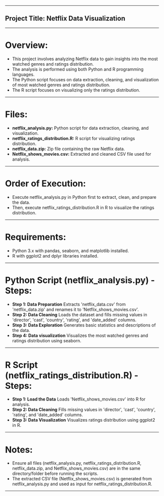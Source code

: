 ------------------------------------------------
## Project Title: Netflix Data Visualization
-----------------------------------------------

# Overview:

- This project involves analyzing Netflix data to gain insights into the most watched genres and ratings distribution. 
- The analysis is performed using both Python and R programming languages. 
- The Python script focuses on data extraction, cleaning, and visualization of most watched genres and ratings distribution. 
- The R script focuses on visualizing only the ratings distribution.
----------------------------------------------

# Files:

- **netflix_analysis.py:** Python script for data extraction, cleaning, and visualization.
- **netflix_ratings_distribution.R:** R script for visualizing ratings distribution.
- **netflix_data.zip:** Zip file containing the raw Netflix data.
- **Netflix_shows_movies.csv:** Extracted and cleaned CSV file used for analysis.
-------------------------------------------------

# Order of Execution:

- Execute netflix_analysis.py in Python first to extract, clean, and prepare the data.
- Then, execute netflix_ratings_distribution.R in R to visualize the ratings distribution.
-----------------------------------------------

# Requirements:

- Python 3.x with pandas, seaborn, and matplotlib installed.
- R with ggplot2 and dplyr libraries installed.
-------------------------------------------------

# Python Script (netflix_analysis.py) - Steps:

- **Step 1: Data Preparation** 
Extracts 'netflix_data.csv' from 'netflix_data.zip' and renames it to 'Netflix_shows_movies.csv'.
- **Step 2: Data Cleaning**
Loads the dataset and fills missing values in 'director', 'cast', 'country', 'rating', and 'date_added' columns.
- **Step 3: Data Exploration**
Generates basic statistics and descriptions of the data.
- **Step 4: Data visualization**
Visualizes the most watched genres and ratings distribution using seaborn.
-----------------------------------------------------

# R Script (netflix_ratings_distribution.R) - Steps:

- **Step 1: Load the Data**
Loads 'Netflix_shows_movies.csv' into R for analysis.
- **Step 2: Data Cleaning**
Fills missing values in 'director', 'cast', 'country', 'rating', and 'date_added' columns.
- **Step 3: Data Visualization**
Visualizes ratings distribution using ggplot2 in R.
---------------------------------------------------------

# Notes:

- Ensure all files (netflix_analysis.py, netflix_ratings_distribution.R, netflix_data.zip, and Netflix_shows_movies.csv) are in the same directory/folder before running the scripts.
- The extracted CSV file (Netflix_shows_movies.csv) is generated from netflix_analysis.py and used as input for netflix_ratings_distribution.R.
------------------------------------------------------------

